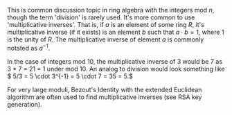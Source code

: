 This is common discussion topic in ring algebra with the integers mod $n$, though the term 'division' is rarely used. It's more common to use 'multiplicative inverses'. That is, if $a$ is an element of some ring $R$, it's multiplicative inverse (if it exists) is an element $b$ such that $a \cdot b = 1$, where $1$ is the unity of $R$. The multiplicative inverse of element $a$ is commonly notated as $a^{-1}$.

In the case of integers mod 10, the multiplicative inverse of 3 would be 7 as 3 * 7 = 21 = 1 under mod 10. An analog to division would look something like $ 5/3 = 5 \cdot 3^{-1} = 5 \cdot 7 = 35 = 5.$

For very large moduli, Bezout's Identity with the extended Euclidean algorithm are often used to find multiplicative inverses (see RSA key generation).
